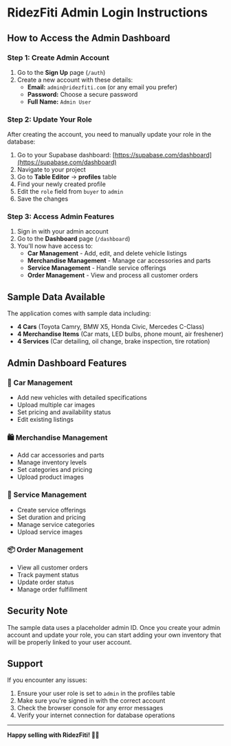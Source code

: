 # RidezFiti Admin Login Instructions

## How to Access the Admin Dashboard

### Step 1: Create Admin Account
1. Go to the **Sign Up** page (`/auth`)
2. Create a new account with these details:
   - **Email:** `admin@ridezfiti.com` (or any email you prefer)
   - **Password:** Choose a secure password
   - **Full Name:** `Admin User`

### Step 2: Update Your Role
After creating the account, you need to manually update your role in the database:

1. Go to your Supabase dashboard: [https://supabase.com/dashboard](https://supabase.com/dashboard)
2. Navigate to your project
3. Go to **Table Editor** → **profiles** table
4. Find your newly created profile
5. Edit the `role` field from `buyer` to `admin`
6. Save the changes

### Step 3: Access Admin Features
1. Sign in with your admin account
2. Go to the **Dashboard** page (`/dashboard`)
3. You'll now have access to:
   - **Car Management** - Add, edit, and delete vehicle listings
   - **Merchandise Management** - Manage car accessories and parts
   - **Service Management** - Handle service offerings
   - **Order Management** - View and process all customer orders

## Sample Data Available

The application comes with sample data including:
- **4 Cars** (Toyota Camry, BMW X5, Honda Civic, Mercedes C-Class)
- **4 Merchandise Items** (Car mats, LED bulbs, phone mount, air freshener)
- **4 Services** (Car detailing, oil change, brake inspection, tire rotation)

## Admin Dashboard Features

### 🚗 Car Management
- Add new vehicles with detailed specifications
- Upload multiple car images
- Set pricing and availability status
- Edit existing listings

### 🛍️ Merchandise Management
- Add car accessories and parts
- Manage inventory levels
- Set categories and pricing
- Upload product images

### 🔧 Service Management
- Create service offerings
- Set duration and pricing
- Manage service categories
- Upload service images

### 📦 Order Management
- View all customer orders
- Track payment status
- Update order status
- Manage order fulfillment

## Security Note

The sample data uses a placeholder admin ID. Once you create your admin account and update your role, you can start adding your own inventory that will be properly linked to your user account.

## Support

If you encounter any issues:
1. Ensure your user role is set to `admin` in the profiles table
2. Make sure you're signed in with the correct account
3. Check the browser console for any error messages
4. Verify your internet connection for database operations

---

**Happy selling with RidezFiti! 🚗✨**